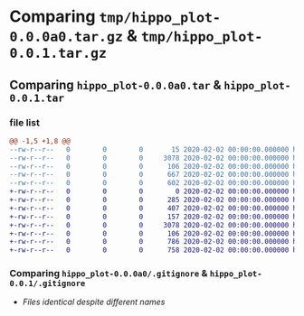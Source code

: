 # Comparing `tmp/hippo_plot-0.0.0a0.tar.gz` & `tmp/hippo_plot-0.0.1.tar.gz`

## Comparing `hippo_plot-0.0.0a0.tar` & `hippo_plot-0.0.1.tar`

### file list

```diff
@@ -1,5 +1,8 @@
--rw-r--r--   0        0        0       15 2020-02-02 00:00:00.000000 hippo_plot-0.0.0a0/hipplot/__init__.py
--rw-r--r--   0        0        0     3078 2020-02-02 00:00:00.000000 hippo_plot-0.0.0a0/.gitignore
--rw-r--r--   0        0        0      106 2020-02-02 00:00:00.000000 hippo_plot-0.0.0a0/README.md
--rw-r--r--   0        0        0      667 2020-02-02 00:00:00.000000 hippo_plot-0.0.0a0/pyproject.toml
--rw-r--r--   0        0        0      602 2020-02-02 00:00:00.000000 hippo_plot-0.0.0a0/PKG-INFO
+-rw-r--r--   0        0        0        0 2020-02-02 00:00:00.000000 hippo_plot-0.0.1/hipplot/__init__.py
+-rw-r--r--   0        0        0      285 2020-02-02 00:00:00.000000 hippo_plot-0.0.1/hipplot/draw.py
+-rw-r--r--   0        0        0      407 2020-02-02 00:00:00.000000 hippo_plot-0.0.1/hipplot/io.py
+-rw-r--r--   0        0        0      157 2020-02-02 00:00:00.000000 hippo_plot-0.0.1/hipplot/prep.py
+-rw-r--r--   0        0        0     3078 2020-02-02 00:00:00.000000 hippo_plot-0.0.1/.gitignore
+-rw-r--r--   0        0        0      106 2020-02-02 00:00:00.000000 hippo_plot-0.0.1/README.md
+-rw-r--r--   0        0        0      786 2020-02-02 00:00:00.000000 hippo_plot-0.0.1/pyproject.toml
+-rw-r--r--   0        0        0      758 2020-02-02 00:00:00.000000 hippo_plot-0.0.1/PKG-INFO
```

### Comparing `hippo_plot-0.0.0a0/.gitignore` & `hippo_plot-0.0.1/.gitignore`

 * *Files identical despite different names*

